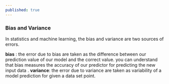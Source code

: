 ```yaml
---
published: true
---
```


<script type="text/javascript" src="http://cdn.mathjax.org/mathjax/latest/MathJax.js?config=default"></script>

 ### Bias and Variance
  In statistics and machine learning, the bias and variance are two sources of errors.
  
  **bias** : the error due to bias are taken as the difference between our prediction value of our model and the correct value. you can understand that bias measures the accuracy of our predictor for predicting the new input data .
  **variance**: the error due to variance are taken as variability of a model prediction for given a data set point. 
